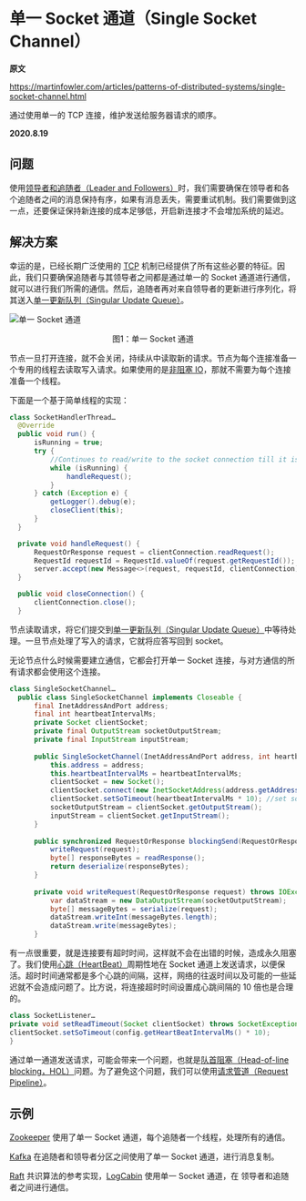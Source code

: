 # 单一 Socket 通道（Single Socket Channel）

**原文**

https://martinfowler.com/articles/patterns-of-distributed-systems/single-socket-channel.html

通过使用单一的 TCP 连接，维护发送给服务器请求的顺序。

**2020.8.19**

## 问题

使用[领导者和追随者（Leader and Followers）](leader-and-followers.md)时，我们需要确保在领导者和各个追随者之间的消息保持有序，如果有消息丢失，需要重试机制。我们需要做到这一点，还要保证保持新连接的成本足够低，开启新连接才不会增加系统的延迟。

## 解决方案

幸运的是，已经长期广泛使用的 [TCP](https://en.wikipedia.org/wiki/Transmission_Control_Protocol) 机制已经提供了所有这些必要的特征。因此，我们只要确保追随者与其领导者之间都是通过单一的 Socket 通道进行通信，就可以进行我们所需的通信。然后，追随者再对来自领导者的更新进行序列化，将其送入[单一更新队列（Singular Update Queue）](singular-update-queue.md)。

![单一 Socket 通道](../image/single-socket-channel.png)
<center>图1：单一 Socket 通道</center>

节点一旦打开连接，就不会关闭，持续从中读取新的请求。节点为每个连接准备一个专用的线程去读取写入请求。如果使用的是[非阻塞 IO](https://en.wikipedia.org/wiki/Non-blocking_I/O_(Java))，那就不需要为每个连接准备一个线程。

下面是一个基于简单线程的实现：

```java
class SocketHandlerThread…
  @Override
  public void run() {
      isRunning = true;
      try {
          //Continues to read/write to the socket connection till it is closed.
          while (isRunning) {
              handleRequest();
          }
      } catch (Exception e) {
          getLogger().debug(e);
          closeClient(this);
      }
  }

  private void handleRequest() {
      RequestOrResponse request = clientConnection.readRequest();
      RequestId requestId = RequestId.valueOf(request.getRequestId());
      server.accept(new Message<>(request, requestId, clientConnection));
  }

  public void closeConnection() {
      clientConnection.close();
  }
```

节点读取请求，将它们提交到[单一更新队列（Singular Update Queue）](singular-update-queue.md)中等待处理。一旦节点处理了写入的请求，它就将应答写回到 socket。

无论节点什么时候需要建立通信，它都会打开单一 Socket 连接，与对方通信的所有请求都会使用这个连接。

```java
class SingleSocketChannel…
  public class SingleSocketChannel implements Closeable {
      final InetAddressAndPort address;
      final int heartbeatIntervalMs;
      private Socket clientSocket;
      private final OutputStream socketOutputStream;
      private final InputStream inputStream;
  
      public SingleSocketChannel(InetAddressAndPort address, int heartbeatIntervalMs) throws IOException {
          this.address = address;
          this.heartbeatIntervalMs = heartbeatIntervalMs;
          clientSocket = new Socket();
          clientSocket.connect(new InetSocketAddress(address.getAddress(), address.getPort()), heartbeatIntervalMs);
          clientSocket.setSoTimeout(heartbeatIntervalMs * 10); //set socket read timeout to be more than heartbeat.
          socketOutputStream = clientSocket.getOutputStream();
          inputStream = clientSocket.getInputStream();
      }
  
      public synchronized RequestOrResponse blockingSend(RequestOrResponse request) throws IOException {
          writeRequest(request);
          byte[] responseBytes = readResponse();
          return deserialize(responseBytes);
      }
  
      private void writeRequest(RequestOrResponse request) throws IOException {
          var dataStream = new DataOutputStream(socketOutputStream);
          byte[] messageBytes = serialize(request);
          dataStream.writeInt(messageBytes.length);
          dataStream.write(messageBytes);
      }
```

有一点很重要，就是连接要有超时时间，这样就不会在出错的时候，造成永久阻塞了。我们使用[心跳（HeartBeat）](heartbeat.md)周期性地在 Socket 通道上发送请求，以便保活。超时时间通常都是多个心跳的间隔，这样，网络的往返时间以及可能的一些延迟就不会造成问题了。比方说，将连接超时时间设置成心跳间隔的 10 倍也是合理的。

```java
class SocketListener…
private void setReadTimeout(Socket clientSocket) throws SocketException {
clientSocket.setSoTimeout(config.getHeartBeatIntervalMs() * 10);
}
```
通过单一通道发送请求，可能会带来一个问题，也就是[队首阻塞（Head-of-line blocking，HOL）](https://en.wikipedia.org/wiki/Head-of-line_blocking)问题。为了避免这个问题，我们可以使用[请求管道（Request Pipeline）](request-pipeline.md)。

## 示例

[Zookeeper](https://zookeeper.apache.org/doc/r3.4.13/zookeeperInternals.html) 使用了单一 Socket 通道，每个追随者一个线程，处理所有的通信。

[Kafka](https://kafka.apache.org/protocol) 在追随者和领导者分区之间使用了单一 Socket 通道，进行消息复制。

[Raft](https://raft.github.io/) 共识算法的参考实现，[LogCabin](https://github.com/logcabin/logcabin) 使用单一 Socket 通道，在 领导者和追随者之间进行通信。

